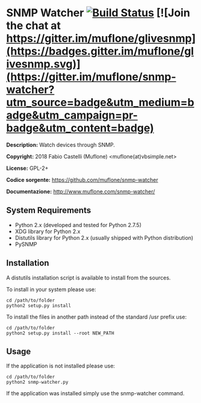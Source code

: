 SNMP Watcher [![Build Status](https://travis-ci.org/muflone/snmp-watcher.svg?branch=master)](https://travis-ci.org/muflone/glivesnmp) [![Join the chat at https://gitter.im/muflone/glivesnmp](https://badges.gitter.im/muflone/glivesnmp.svg)](https://gitter.im/muflone/snmp-watcher?utm_source=badge&utm_medium=badge&utm_campaign=pr-badge&utm_content=badge)
=====

**Description:** Watch devices through SNMP.

**Copyright:** 2018 Fabio Castelli (Muflone) <muflone(at)vbsimple.net>

**License:** GPL-2+

**Codice sorgente:** https://github.com/muflone/snmp-watcher

**Documentazione:** http://www.muflone.com/snmp-watcher/

System Requirements
-------------------

* Python 2.x (developed and tested for Python 2.7.5)
* XDG library for Python 2.x
* Distutils library for Python 2.x (usually shipped with Python distribution)
* PySNMP

Installation
------------

A distutils installation script is available to install from the sources.

To install in your system please use:

    cd /path/to/folder
    python2 setup.py install

To install the files in another path instead of the standard /usr prefix use:

    cd /path/to/folder
    python2 setup.py install --root NEW_PATH

Usage
-----

If the application is not installed please use:

    cd /path/to/folder
    python2 snmp-watcher.py

If the application was installed simply use the snmp-watcher command.
